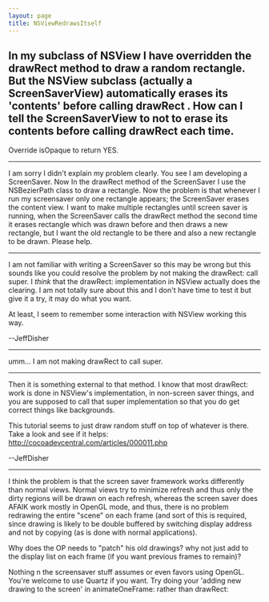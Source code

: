 ```yaml
---
layout: page
title: NSViewRedrawsItself
---
```


In my subclass of NSView I have overridden the drawRect method to draw a random rectangle. But the NSView subclass (actually a ScreenSaverView) automatically erases its 'contents' before calling drawRect . How can I tell the ScreenSaverView to not to erase its contents before calling drawRect each time.
----
Override     isOpaque to return     YES.

----

I am sorry I didn't explain my problem clearly. You see I am developing a ScreenSaver. Now In the drawRect method of the ScreenSaver I use the NSBezierPath class to draw a rectangle. Now the problem is that whenever I run my screensaver only one rectangle appears; the ScreenSaver erases the content view. I want to make multiple rectangles until screen saver is running, when the ScreenSaver calls the drawRect method the second time it erases rectangle which was drawn before and then draws a new rectangle, but I want the old rectangle to be there and also a new rectangle to be drawn. Please help.

----

I am not familiar with writing a ScreenSaver so this may be wrong but this sounds like you could resolve the problem by not making the drawRect: call super.  I *think* that the drawRect: implementation in NSView actually does the clearing.  I am not totally sure about this and I don't have time to test it but give it a try, it may do what you want.

At least, I seem to remember some interaction with NSView working this way.

--JeffDisher

----

umm... I am not making drawRect to call super.

----

Then it is something external to that method.  I know that most drawRect: work is done in NSView's implementation, in non-screen saver things, and you are supposed to call that super implementation so that you do get correct things like backgrounds.

This tutorial seems to just draw random stuff on top of whatever is there.  Take a look and see if it helps:
http://cocoadevcentral.com/articles/000011.php

--JeffDisher

----

I think the problem is that the screen saver framework works differently than normal views. Normal views try to minimize refresh and thus only the dirty regions will be drawn on each refresh, whereas the screen saver does AFAIK work mostly in OpenGL mode, and thus, there is no problem redrawing the entire "scene" on each frame (and sort of this is required, since drawing is likely to be double buffered by switching display address and not by copying (as is done with normal applications).

Why does the OP needs to "patch" his old drawings? why not just add to the display list on each frame (if you want previous frames to remain)?


Nothing n the screensaver stuff assumes or even favors using OpenGL.  You're welcome to use Quartz if you want.  Try doing your 'adding new drawing to the screen' in animateOneFrame: rather than drawRect:

